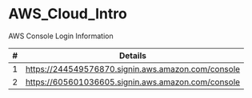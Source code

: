 # AWS_Cloud_Intro

AWS Console Login Information

| #  | Details |
| ------------- | ------------- |
| 1  | https://244549576870.signin.aws.amazon.com/console  |
| 2  | https://605601036605.signin.aws.amazon.com/console  |
